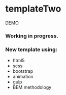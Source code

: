 # templateTwo
<a href="https://wkra.github.io/templatTwo/">DEMO</a>

### Working in progress.

### New template using:
- html5
- scss
- bootstrap
- animation
- gulp
- BEM methodology
